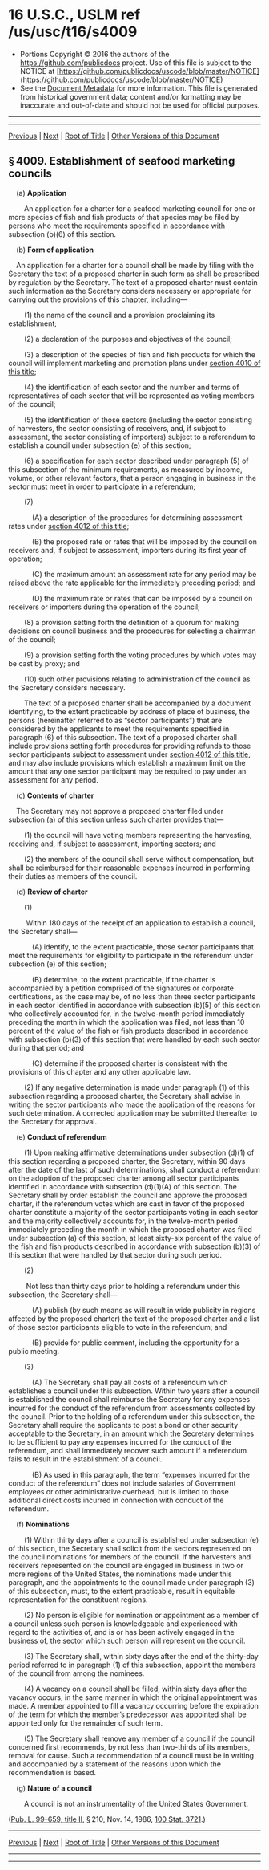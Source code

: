 ---
---

# 16 U.S.C., USLM ref /us/usc/t16/s4009

* Portions Copyright © 2016 the authors of the https://github.com/publicdocs project.
  Use of this file is subject to the NOTICE at [https://github.com/publicdocs/uscode/blob/master/NOTICE](https://github.com/publicdocs/uscode/blob/master/NOTICE)
* See the [Document Metadata](././../../../..//README.md) for more information.
  This file is generated from historical government data; content and/or formatting may be inaccurate and out-of-date and should not be used for official purposes.

----------
----------

[Previous](./../../../..//us/usc/t16/ch60/m__us_usc_t16_s4008.md) | [Next](./../../../..//us/usc/t16/ch60/m__us_usc_t16_s4010.md) | [Root of Title](./../../../../) | [Other Versions of this Document](https://publicdocs.github.io/go/links?ns=uslm&ref=%2Fus%2Fusc%2Ft16%2Fs4009)

## § 4009. Establishment of seafood marketing councils

    (a) __Application__ 

        An application for a charter for a seafood marketing council for one or more species of fish and fish products of that species may be filed by persons who meet the requirements specified in accordance with subsection (b)(6) of this section.

    (b) __Form of application__ 

    An application for a charter for a council shall be made by filing with the Secretary the text of a proposed charter in such form as shall be prescribed by regulation by the Secretary. The text of a proposed charter must contain such information as the Secretary considers necessary or appropriate for carrying out the provisions of this chapter, including—

        (1) the name of the council and a provision proclaiming its establishment;

        (2) a declaration of the purposes and objectives of the council;

        (3) a description of the species of fish and fish products for which the council will implement marketing and promotion plans under [section 4010 of this title][/us/usc/t16/s4010];

        (4) the identification of each sector and the number and terms of representatives of each sector that will be represented as voting members of the council;

        (5) the identification of those sectors (including the sector consisting of harvesters, the sector consisting of receivers, and, if subject to assessment, the sector consisting of importers) subject to a referendum to establish a council under subsection (e) of this section;

        (6) a specification for each sector described under paragraph (5) of this subsection of the minimum requirements, as measured by income, volume, or other relevant factors, that a person engaging in business in the sector must meet in order to participate in a referendum;

        (7)

            (A) a description of the procedures for determining assessment rates under [section 4012 of this title][/us/usc/t16/s4012];

            (B) the proposed rate or rates that will be imposed by the council on receivers and, if subject to assessment, importers during its first year of operation;

            (C) the maximum amount an assessment rate for any period may be raised above the rate applicable for the immediately preceding period; and

            (D) the maximum rate or rates that can be imposed by a council on receivers or importers during the operation of the council;

        (8) a provision setting forth the definition of a quorum for making decisions on council business and the procedures for selecting a chairman of the council;

        (9) a provision setting forth the voting procedures by which votes may be cast by proxy; and

        (10) such other provisions relating to administration of the council as the Secretary considers necessary.

        The text of a proposed charter shall be accompanied by a document identifying, to the extent practicable by address of place of business, the persons (hereinafter referred to as “sector participants”) that are considered by the applicants to meet the requirements specified in paragraph (6) of this subsection. The text of a proposed charter shall include provisions setting forth procedures for providing refunds to those sector participants subject to assessment under [section 4012 of this title][/us/usc/t16/s4012], and may also include provisions which establish a maximum limit on the amount that any one sector participant may be required to pay under an assessment for any period.

    (c) __Contents of charter__ 

    The Secretary may not approve a proposed charter filed under subsection (a) of this section unless such charter provides that—

        (1) the council will have voting members representing the harvesting, receiving and, if subject to assessment, importing sectors; and

        (2) the members of the council shall serve without compensation, but shall be reimbursed for their reasonable expenses incurred in performing their duties as members of the council.

    (d) __Review of charter__ 

        (1)

         Within 180 days of the receipt of an application to establish a council, the Secretary shall—

            (A) identify, to the extent practicable, those sector participants that meet the requirements for eligibility to participate in the referendum under subsection (e) of this section;

            (B) determine, to the extent practicable, if the charter is accompanied by a petition comprised of the signatures or corporate certifications, as the case may be, of no less than three sector participants in each sector identified in accordance with subsection (b)(5) of this section who collectively accounted for, in the twelve-month period immediately preceding the month in which the application was filed, not less than 10 percent of the value of the fish or fish products described in accordance with subsection (b)(3) of this section that were handled by each such sector during that period; and

            (C) determine if the proposed charter is consistent with the provisions of this chapter and any other applicable law.

        (2) If any negative determination is made under paragraph (1) of this subsection regarding a proposed charter, the Secretary shall advise in writing the sector participants who made the application of the reasons for such determination. A corrected application may be submitted thereafter to the Secretary for approval.

    (e) __Conduct of referendum__ 

        (1) Upon making affirmative determinations under subsection (d)(1) of this section regarding a proposed charter, the Secretary, within 90 days after the date of the last of such determinations, shall conduct a referendum on the adoption of the proposed charter among all sector participants identified in accordance with subsection (d)(1)(A) of this section. The Secretary shall by order establish the council and approve the proposed charter, if the referendum votes which are cast in favor of the proposed charter constitute a majority of the sector participants voting in each sector and the majority collectively accounts for, in the twelve-month period immediately preceding the month in which the proposed charter was filed under subsection (a) of this section, at least sixty-six percent of the value of the fish and fish products described in accordance with subsection (b)(3) of this section that were handled by that sector during such period.

        (2)

         Not less than thirty days prior to holding a referendum under this subsection, the Secretary shall—

            (A) publish (by such means as will result in wide publicity in regions affected by the proposed charter) the text of the proposed charter and a list of those sector participants eligible to vote in the referendum; and

            (B) provide for public comment, including the opportunity for a public meeting.

        (3)

            (A) The Secretary shall pay all costs of a referendum which establishes a council under this subsection. Within two years after a council is established the council shall reimburse the Secretary for any expenses incurred for the conduct of the referendum from assessments collected by the council. Prior to the holding of a referendum under this subsection, the Secretary shall require the applicants to post a bond or other security acceptable to the Secretary, in an amount which the Secretary determines to be sufficient to pay any expenses incurred for the conduct of the referendum, and shall immediately recover such amount if a referendum fails to result in the establishment of a council.

            (B) As used in this paragraph, the term “expenses incurred for the conduct of the referendum” does not include salaries of Government employees or other administrative overhead, but is limited to those additional direct costs incurred in connection with conduct of the referendum.

    (f) __Nominations__ 

        (1) Within thirty days after a council is established under subsection (e) of this section, the Secretary shall solicit from the sectors represented on the council nominations for members of the council. If the harvesters and receivers represented on the council are engaged in business in two or more regions of the United States, the nominations made under this paragraph, and the appointments to the council made under paragraph (3) of this subsection, must, to the extent practicable, result in equitable representation for the constituent regions.

        (2) No person is eligible for nomination or appointment as a member of a council unless such person is knowledgeable and experienced with regard to the activities of, and is or has been actively engaged in the business of, the sector which such person will represent on the council.

        (3) The Secretary shall, within sixty days after the end of the thirty-day period referred to in paragraph (1) of this subsection, appoint the members of the council from among the nominees.

        (4) A vacancy on a council shall be filled, within sixty days after the vacancy occurs, in the same manner in which the original appointment was made. A member appointed to fill a vacancy occurring before the expiration of the term for which the member’s predecessor was appointed shall be appointed only for the remainder of such term.

        (5) The Secretary shall remove any member of a council if the council concerned first recommends, by not less than two-thirds of its members, removal for cause. Such a recommendation of a council must be in writing and accompanied by a statement of the reasons upon which the recommendation is based.

    (g) __Nature of a council__ 

        A council is not an instrumentality of the United States Government.

([Pub. L. 99–659, title II][/us/pl/99/659/tII], § 210, Nov. 14, 1986, [100 Stat. 3721][/us/stat/100/3721].)

----------

[Previous](./../../../..//us/usc/t16/ch60/m__us_usc_t16_s4008.md) | [Next](./../../../..//us/usc/t16/ch60/m__us_usc_t16_s4010.md) | [Root of Title](./../../../../) | [Other Versions of this Document](https://publicdocs.github.io/go/links?ns=uslm&ref=%2Fus%2Fusc%2Ft16%2Fs4009)

----------
----------

[/us/usc/t16/s4010]: https://publicdocs.github.io/go/links?ns=uslm&ref=%2Fus%2Fusc%2Ft16%2Fs4010
[/us/usc/t16/s4012]: https://publicdocs.github.io/go/links?ns=uslm&ref=%2Fus%2Fusc%2Ft16%2Fs4012
[/us/usc/t16/s4012]: https://publicdocs.github.io/go/links?ns=uslm&ref=%2Fus%2Fusc%2Ft16%2Fs4012
[/us/pl/99/659/tII]: https://publicdocs.github.io/go/links?ns=uslm&ref=%2Fus%2Fpl%2F99%2F659%2FtII
[/us/stat/100/3721]: https://publicdocs.github.io/go/links?ns=uslm&ref=%2Fus%2Fstat%2F100%2F3721



